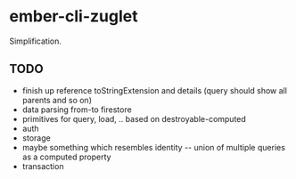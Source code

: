 # ember-cli-zuglet

Simplification.

## TODO

* finish up reference toStringExtension and details (query should show all parents and so on)
* data parsing from-to firestore
* primitives for query, load, .. based on destroyable-computed
* auth
* storage
* maybe something which resembles identity -- union of multiple queries as a computed property
* transaction
